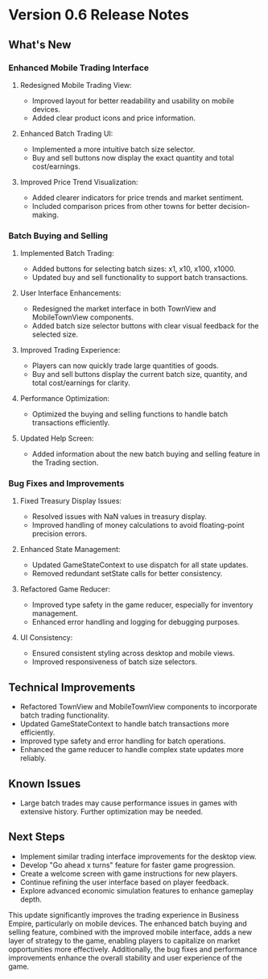 # Version 0.6 Release Notes

## What's New

### Enhanced Mobile Trading Interface

1. Redesigned Mobile Trading View:
   - Improved layout for better readability and usability on mobile devices.
   - Added clear product icons and price information.

2. Enhanced Batch Trading UI:
   - Implemented a more intuitive batch size selector.
   - Buy and sell buttons now display the exact quantity and total cost/earnings.

3. Improved Price Trend Visualization:
   - Added clearer indicators for price trends and market sentiment.
   - Included comparison prices from other towns for better decision-making.

### Batch Buying and Selling

1. Implemented Batch Trading:
   - Added buttons for selecting batch sizes: x1, x10, x100, x1000.
   - Updated buy and sell functionality to support batch transactions.

2. User Interface Enhancements:
   - Redesigned the market interface in both TownView and MobileTownView components.
   - Added batch size selector buttons with clear visual feedback for the selected size.

3. Improved Trading Experience:
   - Players can now quickly trade large quantities of goods.
   - Buy and sell buttons display the current batch size, quantity, and total cost/earnings for clarity.

4. Performance Optimization:
   - Optimized the buying and selling functions to handle batch transactions efficiently.

5. Updated Help Screen:
   - Added information about the new batch buying and selling feature in the Trading section.

### Bug Fixes and Improvements

1. Fixed Treasury Display Issues:
   - Resolved issues with NaN values in treasury display.
   - Improved handling of money calculations to avoid floating-point precision errors.

2. Enhanced State Management:
   - Updated GameStateContext to use dispatch for all state updates.
   - Removed redundant setState calls for better consistency.

3. Refactored Game Reducer:
   - Improved type safety in the game reducer, especially for inventory management.
   - Enhanced error handling and logging for debugging purposes.

4. UI Consistency:
   - Ensured consistent styling across desktop and mobile views.
   - Improved responsiveness of batch size selectors.

## Technical Improvements

- Refactored TownView and MobileTownView components to incorporate batch trading functionality.
- Updated GameStateContext to handle batch transactions more efficiently.
- Improved type safety and error handling for batch operations.
- Enhanced the game reducer to handle complex state updates more reliably.

## Known Issues

- Large batch trades may cause performance issues in games with extensive history. Further optimization may be needed.

## Next Steps

- Implement similar trading interface improvements for the desktop view.
- Develop "Go ahead x turns" feature for faster game progression.
- Create a welcome screen with game instructions for new players.
- Continue refining the user interface based on player feedback.
- Explore advanced economic simulation features to enhance gameplay depth.

This update significantly improves the trading experience in Business Empire, particularly on mobile devices. The enhanced batch buying and selling feature, combined with the improved mobile interface, adds a new layer of strategy to the game, enabling players to capitalize on market opportunities more effectively. Additionally, the bug fixes and performance improvements enhance the overall stability and user experience of the game.